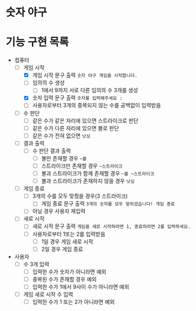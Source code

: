 # 숫자 야구


# 기능 구현 목록

- 컴퓨터
  - [ ] 게임 시작
    - [x] 게임 시작 문구 출력 `숫자 야구 게임을 시작합니다.`
    - [ ] 임의의 수 생성
      - [ ] 1에서 9까지 서로 다른 임의의 수 3개를 생성
    - [x] 숫자 입력 문구 출력 `숫자를 입력해주세요 :`
    - [ ] 사용자로부터 3개의 중복되지 않는 수를 공백없이 입력받음
  - [ ] 수 판단
      - [ ] 같은 수가 같은 자리에 있으면 스트라이크로 판단
      - [ ] 같은 수가 다른 자리에 있으면 볼로 판단
      - [ ] 같은 수가 전혀 없으면 `낫싱`
  - [ ] 결과 출력
    - [ ] 수 판단 결과 출력 
      - [ ] 볼만 존재할 경우 `~볼`
      - [ ] 스트라이크만 존재할 경우 `~스트라이크`
      - [ ] 볼과 스트라이크가 함께 존재할 경우 `~볼 ~스트라이크`
      - [ ] 볼과 스트라이크가 존재하지 않을 경우 `낫싱`
  - [ ] 게임 종료
    - [ ] 3개의 수를 모두 맞췄을 경우(3 스트라이크) 
      - [ ] 게임 종료 문구 출력 `3개의 숫자를 모두 맞히셨습니다! 게임 종료`
    - [ ] 아닐 경우 사용자 재입력
  - [ ] 새로 시작
    - [ ] 새로 시작 문구 출력 `게임을 새로 시작하려면 1, 종료하려면 2를 입력하세요.`
    - [ ] 사용자로부터 1또는 2를 입력받음
      - [ ] 1일 경우 게임 새로 시작
      - [ ] 2일 경우 게임 종료

- 사용자
  - [ ] 수 3개 입력
    - [ ] 입력한 수가 숫자가 아니라면 예외
    - [ ] 중복된 수가 존재할 경우 예외
    - [ ] 입력한 수가 1에서 9사이 수가 아니라면 예외
  - [ ] 게임 새로 시작 수 입력
    - [ ] 입력한 수가 1 또는 2가 아니라면 예외